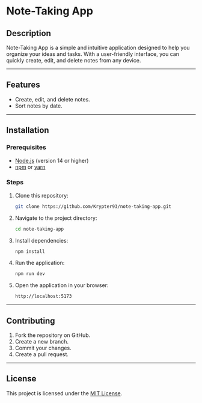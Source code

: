 # Note-Taking App

## Description

Note-Taking App is a simple and intuitive application designed to help you organize your ideas and tasks. With a user-friendly interface, you can quickly create, edit, and delete notes from any device.

---

## Features

- Create, edit, and delete notes.
- Sort notes by date.

---

## Installation

### Prerequisites

- [Node.js](https://nodejs.org/) (version 14 or higher)
- [npm](https://www.npmjs.com/) or [yarn](https://yarnpkg.com/)

### Steps

1. Clone this repository:
   ```bash
   git clone https://github.com/Krypter93/note-taking-app.git

2. Navigate to the project directory:
   ```bash
   cd note-taking-app

3. Install dependencies:
   ```bash
   npm install

4. Run the application:
   ```bash
   npm run dev

5. Open the application in your browser:
   ```bash
   http://localhost:5173

---

## Contributing

1. Fork the repository on GitHub.
2. Create a new branch.
3. Commit your changes.
4. Create a pull request.

---

## License

This project is licensed under the [MIT License](https://choosealicense.com/licenses/mit/).
